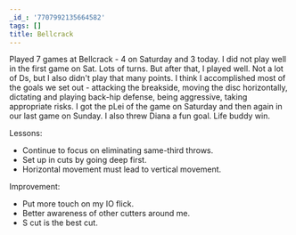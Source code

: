 ```yaml
---
_id_: '7707992135664582'
tags: []
title: Bellcrack
---
```


Played 7 games at Bellcrack - 4 on Saturday and 3 today. I did not play well in the first game on Sat. Lots of turns. But after that, I played well. Not a lot of Ds, but I also didn't play that many points. I think I accomplished most of the goals we set out - attacking the breakside, moving the disc horizontally, dictating and playing back-hip defense, being aggressive, taking appropriate risks. I got the pLei of the game on Saturday and then again in our last game on Sunday. I also threw Diana a fun goal. Life buddy win.

Lessons:

- Continue to focus on eliminating same-third throws.
- Set up in cuts by going deep first.
- Horizontal movement must lead to vertical movement.

Improvement:

- Put more touch on my IO flick.
- Better awareness of other cutters around me.
- S cut is the best cut.
